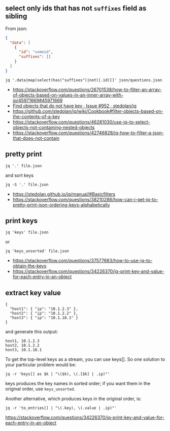 ## select only ids that has not `suffixes` field as sibling

From json:

```json
{
  "data": [
    {
      "id": "someid",
      "suffixes": []
    }
  ]
}
```

`jq '.data|map(select(has("suffixes")|not)|.id)[]' json/questions.json`


- https://stackoverflow.com/questions/26701538/how-to-filter-an-array-of-objects-based-on-values-in-an-inner-array-with-jq/45971669#45971669
- [Find objects that do not have key · Issue #952 · stedolan/jq](https://github.com/stedolan/jq/issues/952#issuecomment-141211150)
- https://github.com/stedolan/jq/wiki/Cookbook#filter-objects-based-on-the-contents-of-a-key
- https://stackoverflow.com/questions/46281030/use-jq-to-select-objects-not-containing-nested-objects
- https://stackoverflow.com/questions/42746828/jq-how-to-filter-a-json-that-does-not-contain

## pretty print

`jq '.' file.json`

and sort keys

`jq -S '.' file.json`

- https://stedolan.github.io/jq/manual/#Basicfilters
- https://stackoverflow.com/questions/38210288/how-can-i-get-jq-to-pretty-print-json-ordering-keys-alphabetically

## print keys

`jq 'keys' file.json`

or

`jq 'keys_unsorted' file.json`

- https://stackoverflow.com/questions/37577683/how-to-use-jq-to-obtain-the-keys
- https://stackoverflow.com/questions/34226370/jq-print-key-and-value-for-each-entry-in-an-object

## extract key value

```
{
  "host1": { "ip": "10.1.2.3" },
  "host2": { "ip": "10.1.2.2" },
  "host3": { "ip": "10.1.18.1" }
}
```
and generate this output:

```
host1, 10.1.2.3
host2, 10.1.2.2
host3, 10.1.18.1
```

To get the top-level keys as a stream, you can use keys[]. So one solution to your particular problem would be:

`jq -r 'keys[] as $k | "\($k), \(.[$k] | .ip)"'`

keys produces the key names in sorted order; if you want them in the original order, use `keys_unsorted`.

Another alternative, which produces keys in the original order, is:

`jq -r 'to_entries[] | "\(.key), \(.value | .ip)"'`

https://stackoverflow.com/questions/34226370/jq-print-key-and-value-for-each-entry-in-an-object
